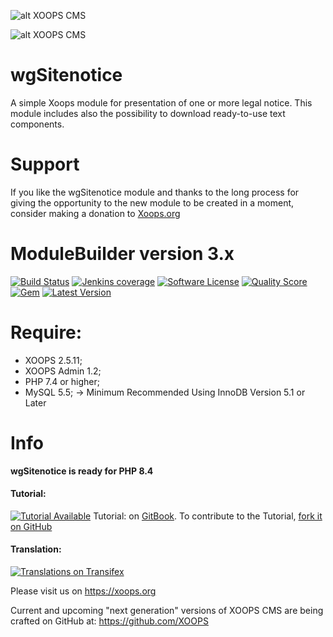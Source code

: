 ![alt XOOPS CMS](https://xoops.org/images/logoXoops4GithubRepository.png)

![alt XOOPS CMS](https://xoops.org/images/logoXoopsPhp8.png)

# wgSitenotice
A simple Xoops module for presentation of one or more legal notice. This module includes also the possibility to download ready-to-use text components.

# Support

If you like the wgSitenotice module and thanks to the long process for giving the opportunity to the new module to be created in a moment, consider making a donation to <a href="https://xoops.org/modules/xdonations/" target="_blank" title="Donate to Xoops">Xoops.org</a>

# ModuleBuilder version 3.x

[![Build Status](https://scrutinizer-ci.com/g/ggoffy/wgsitenotice/badges/build.png?b=master)](https://travis-ci.org/ggoffy/wgsitenotice)
[![Jenkins coverage](https://img.shields.io/jenkins/c/https/jenkins.qa.ubuntu.com/address-book-service-utopic-i386-ci.svg)](https://github.com/XoopsModules25x/modulebuilder)
[![Software License](https://img.shields.io/badge/license-GPL-brightgreen.svg?style=flat)](docs/license.txt)
[![Quality Score](https://img.shields.io/scrutinizer/g/ggoffy/wgsitenotice.svg?style=flat)](https://scrutinizer-ci.com/g/ggoffy/wgsitenotice)
[![Gem](https://img.shields.io/gem/dt/rails.svg)](XoopsModules25x/wgsitenotice)
[![Latest Version](https://img.shields.io/github/release/XoopsModules25x/wgsitenotice.svg?style=flat)](https://github.com/XoopsModules25x/wgsitenotice/releases/latest)

# Require:
- XOOPS 2.5.11;
- XOOPS Admin 1.2;
- PHP 7.4 or higher;
- MySQL 5.5; -> Minimum Recommended Using InnoDB Version 5.1 or Later


# Info

**wgSitenotice is ready for PHP 8.4**

#### Tutorial:
[![Tutorial Available](https://xoops.org/images/tutorial-available-blue.svg)](https://xoops.gitbook.io/wgsitenotice-tutorial/) Tutorial: on [GitBook](https://xoops.gitbook.io/wgsitenotice-tutorial/).
To contribute to the Tutorial, [fork it on GitHub](https://github.com/XoopsDocs/wgsitenotice-tutorial)

#### Translation:
[![Translations on Transifex](https://xoops.org/images/translations-transifex-blue.svg)](https://www.transifex.com/xoops)

Please visit us on https://xoops.org

Current and upcoming "next generation" versions of XOOPS CMS are being crafted on GitHub at: https://github.com/XOOPS
